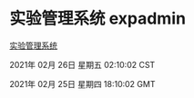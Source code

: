 # 实验管理系统 expadmin
[实验管理系统](http://58.48.55.61:56808/expadmin-782313d2-e1b1-4ea7-932e-3a55e6a1a4d0/)

2021年 02月 26日 星期五 02:10:02 CST

2021年 02月 25日 星期四 18:10:02 GMT
